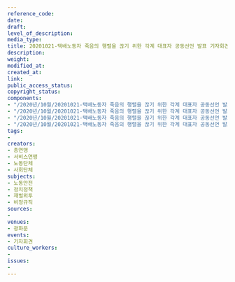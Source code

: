 ```yaml
---
reference_code: 
date: 
draft: 
level_of_description: 
media_type: 
title: 20201021-택배노동자 죽음의 행렬을 끊기 위한 각계 대표자 공동선언 발표 기자회견
description: 
weight: 
modified_at: 
created_at: 
link: 
public_access_status: 
copyright_status: 
components:
- "/2020년/10월/20201021-택배노동자 죽음의 행렬을 끊기 위한 각계 대표자 공동선언 발표 기자회견/_PIG7496.JPG"
- "/2020년/10월/20201021-택배노동자 죽음의 행렬을 끊기 위한 각계 대표자 공동선언 발표 기자회견/_PIG7439.JPG"
- "/2020년/10월/20201021-택배노동자 죽음의 행렬을 끊기 위한 각계 대표자 공동선언 발표 기자회견/_PIG7384.JPG"
- "/2020년/10월/20201021-택배노동자 죽음의 행렬을 끊기 위한 각계 대표자 공동선언 발표 기자회견/_PIG7478.JPG"
tags:
- 
creators:
- 총연맹
- 서비스연맹
- 노동단체
- 사회단체
subjects:
- 노동안전
- 정치정책
- 재벌외투
- 비정규직
sources:
- 
venues:
- 광화문
events:
- 기자회견
culture_workers:
- 
issues:
- 
---
```


